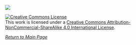 ![](https://github.com/l1nkl3/ValleyCraft/blob/gh-pages/wiki-images/banner_library_new.png)

<a rel="license" href="http://creativecommons.org/licenses/by-nc-sa/4.0/"><img alt="Creative Commons License" style="border-width:0" src="https://i.creativecommons.org/l/by-nc-sa/4.0/88x31.png" /></a><br />This work is licensed under a <a rel="license" href="http://creativecommons.org/licenses/by-nc-sa/4.0/">Creative Commons Attribution-NonCommercial-ShareAlike 4.0 International License</a>.

_[Return to Main Page](https://github.com/l1nkl3/ValleyCraft/blob/gh-pages/docs/README.md)_
